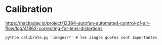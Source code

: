 # Calibration

https://hackaday.io/project/12384-autofan-automated-control-of-air-flow/log/41862-correcting-for-lens-distortions

```
python calibrate.py 'images/*' # les single quotes sont importantes
```
